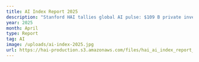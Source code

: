 ```yaml
---
title: AI Index Report 2025
description: "Stanford HAI tallies global AI pulse: $109 B private investment, 78 % enterprise adoption, soaring open-weight models, and rising safety incidents. Regulation strains to keep pace with the machine."
year: 2025
month: April
type: Report
tag: AI
image: /uploads/ai-index-2025.jpg
url: https://hai-production.s3.amazonaws.com/files/hai_ai_index_report_2025.pdf
---
```

